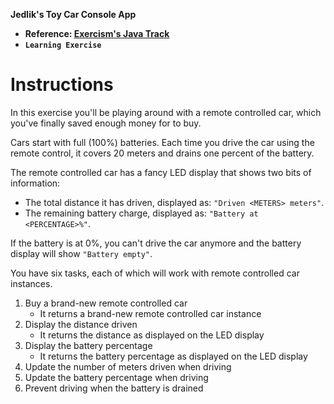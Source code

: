 **Jedlik's Toy Car Console App**

- **Reference: [Exercism's Java Track](https://exercism.org/tracks/java)**
- **`Learning Exercise`**

# Instructions

In this exercise you'll be playing around with a remote controlled car, which you've finally saved enough money for to buy.

Cars start with full (100%) batteries. Each time you drive the car using the remote control, it covers 20 meters and drains one percent of the battery.

The remote controlled car has a fancy LED display that shows two bits of information:

- The total distance it has driven, displayed as: `"Driven <METERS> meters"`.
- The remaining battery charge, displayed as: `"Battery at <PERCENTAGE>%"`.

If the battery is at 0%, you can't drive the car anymore and the battery display will show `"Battery empty"`.

You have six tasks, each of which will work with remote controlled car instances.

1. Buy a brand-new remote controlled car
   - It returns a brand-new remote controlled car instance
2. Display the distance driven
   - It returns the distance as displayed on the LED display
3. Display the battery percentage
   - It returns the battery percentage as displayed on the LED display
4. Update the number of meters driven when driving
5. Update the battery percentage when driving
6. Prevent driving when the battery is drained

